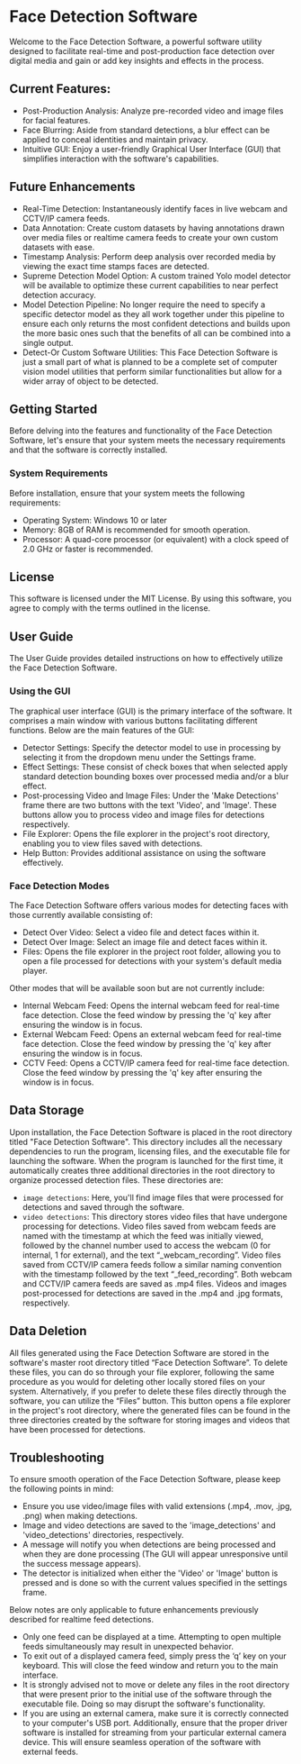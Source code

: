 # Face Detection Software

Welcome to the Face Detection Software, a powerful software utility designed to facilitate real-time and post-production 
face detection over digital media and gain or add key insights and effects in the process.

## Current Features:

- Post-Production Analysis: Analyze pre-recorded video and image files for facial features.
- Face Blurring: Aside from standard detections, a blur effect can be applied to conceal identities and maintain privacy.
- Intuitive GUI: Enjoy a user-friendly Graphical User Interface (GUI) that simplifies interaction with the software's capabilities.

## Future Enhancements
- Real-Time Detection: Instantaneously identify faces in live webcam and CCTV/IP camera feeds.
- Data Annotation: Create custom datasets by having annotations drawn over media files or realtime camera feeds to create your own custom datasets with ease.
- Timestamp Analysis: Perform deep analysis over recorded media by viewing the exact time stamps faces are detected.
- Supreme Detection Model Option: A custom trained Yolo model detector will be available to optimize these current capabilities to near perfect detection accuracy.
- Model Detection Pipeline: No longer require the need to specify a specific detector model as they all work together under this pipeline to ensure each only returns the most confident detections and builds upon the more basic ones such that the benefits of all can be combined into a single output.
- Detect-Or Custom Software Utilities: This Face Detection Software is just a small part of what is planned to be a complete set of computer vision model utilities that perform similar functionalities but allow for a wider array of object to be detected.

## Getting Started

Before delving into the features and functionality of the Face Detection Software, let's ensure that your system meets the necessary requirements and that the software is correctly installed.

### System Requirements

Before installation, ensure that your system meets the following requirements:
- Operating System: Windows 10 or later
- Memory: 8GB of RAM is recommended for smooth operation.
- Processor: A quad-core processor (or equivalent) with a clock speed of 2.0 GHz or faster is recommended.

## License

This software is licensed under the MIT License. By using this software, you agree to comply with the terms outlined in the license.

## User Guide

The User Guide provides detailed instructions on how to effectively utilize the Face Detection Software.

### Using the GUI

The graphical user interface (GUI) is the primary interface of the software. It comprises a main window with various buttons facilitating different functions. Below are the main features of the GUI:
- Detector Settings: Specify the detector model to use in processing by selecting it from the dropdown menu under the Settings frame.
- Effect Settings: These consist of check boxes that when selected apply standard detection bounding boxes over processed media and/or a blur effect.
- Post-processing Video and Image Files: Under the 'Make Detections' frame there are two buttons with the text 'Video', and 'Image'. These buttons allow you to process video and image files for detections respectively.
- File Explorer: Opens the file explorer in the project's root directory, enabling you to view files saved with detections.
- Help Button: Provides additional assistance on using the software effectively.

### Face Detection Modes

The Face Detection Software offers various modes for detecting faces with those currently available consisting of:
- Detect Over Video: Select a video file and detect faces within it.
- Detect Over Image: Select an image file and detect faces within it.
- Files: Opens the file explorer in the project root folder, allowing you to open a file processed for detections with your system's default media player.

Other modes that will be available soon but are not currently include:
- Internal Webcam Feed: Opens the internal webcam feed for real-time face detection. Close the feed window by pressing the 'q' key after ensuring the window is in focus.
- External Webcam Feed: Opens an external webcam feed for real-time face detection. Close the feed window by pressing the 'q' key after ensuring the window is in focus.
- CCTV Feed: Opens a CCTV/IP camera feed for real-time face detection. Close the feed window by pressing the 'q' key after ensuring the window is in focus.

## Data Storage

Upon installation, the Face Detection Software is placed in the root directory titled "Face Detection Software". This directory includes all the necessary dependencies to run the program, licensing files, and the executable file for launching the software. When the program is launched for the first time, it automatically creates three additional directories in the root directory to organize processed detection files. These directories are:
- `image detections`: Here, you'll find image files that were processed for detections and saved through the software.
- `video detections`: This directory stores video files that have undergone processing for detections. Video files saved from webcam feeds are named with the timestamp at which the feed was initially viewed, followed by the channel number used to access the webcam (0 for internal, 1 for external), and the text “_webcam_recording”. Video files saved from CCTV/IP camera feeds follow a similar naming convention with the timestamp followed by the text “_feed_recording”. Both webcam and CCTV/IP camera feeds are saved as .mp4 files. Videos and images post-processed for detections are saved in the .mp4 and .jpg formats, respectively.

## Data Deletion

All files generated using the Face Detection Software are stored in the software's master root directory titled “Face Detection Software”. To delete these files, you can do so through your file explorer, following the same procedure as you would for deleting other locally stored files on your system. Alternatively, if you prefer to delete these files directly through the software, you can utilize the “Files” button. This button opens a file explorer in the project's root directory, where the generated files can be found in the three directories created by the software for storing images and videos that have been processed for detections.

## Troubleshooting 

To ensure smooth operation of the Face Detection Software, please keep the following points in mind:
- Ensure you use video/image files with valid extensions (.mp4, .mov, .jpg, .png) when making detections.
- Image and video detections are saved to the 'image_detections' and 'video_detections' directories, respectively.
- A message will notify you when detections are being processed and when they are done processing (The GUI will appear unresponsive until the success message appears).
- The detector is initialized when either the 'Video' or 'Image' button is pressed and is done so with the current values specified in the settings frame.

Below notes are only applicable to future enhancements previously described for realtime feed detections.
- Only one feed can be displayed at a time. Attempting to open multiple feeds simultaneously may result in unexpected behavior.
- To exit out of a displayed camera feed, simply press the ‘q’ key on your keyboard. This will close the feed window and return you to the main interface.
- It is strongly advised not to move or delete any files in the root directory that were present prior to the initial use of the software through the executable file. Doing so may disrupt the software's functionality.
- If you are using an external camera, make sure it is correctly connected to your computer's USB port. Additionally, ensure that the proper driver software is installed for streaming from your particular external camera device. This will ensure seamless operation of the software with external feeds.




